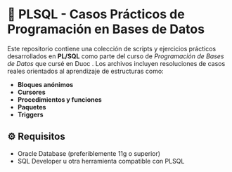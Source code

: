# 🧠 PLSQL - Casos Prácticos de Programación en Bases de Datos

Este repositorio contiene una colección de scripts y ejercicios prácticos desarrollados en **PL/SQL** como parte del curso de *Programación de Bases de Datos* que cursé en Duoc . Los archivos incluyen resoluciones de casos reales orientados al aprendizaje de estructuras como:

- **Bloques anónimos**
- **Cursores**
- **Procedimientos y funciones**
- **Paquetes**
- **Triggers**

## ⚙️ Requisitos

- Oracle Database (preferiblemente 11g o superior)
- SQL Developer u otra herramienta compatible con PLSQL


